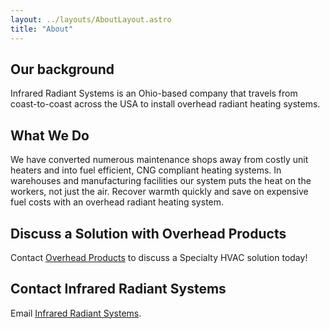 ```yaml
---
layout: ../layouts/AboutLayout.astro
title: "About"
---
```



## Our background

Infrared Radiant Systems is an Ohio-based company that travels from coast-to-coast across the USA to install overhead radiant heating systems.

## What We Do

We have converted numerous maintenance shops away from costly unit heaters and  into fuel efficient, CNG compliant heating systems. In warehouses and manufacturing facilities our system puts the heat on the workers, not just the air. Recover warmth quickly and save on expensive fuel costs with an overhead radiant heating system.

## Discuss a Solution with Overhead Products

Contact [Overhead Products](https://overheadproducts.com/contact-us/) to discuss a Specialty HVAC solution today!

## Contact Infrared Radiant Systems

Email [Infrared Radiant Systems](mailto:stevep@irsheat.com).

 
